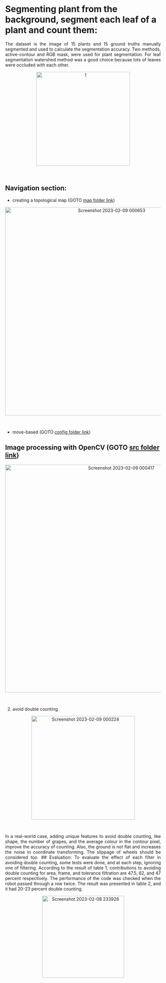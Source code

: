 # Segmenting plant from the background, segment each leaf of a plant and count them:<br />
<p align="justify">
The dataset is the image of 15 plants and 15 ground truths manually segmented and used to calculate the segmentation accuracy. Two methods, active-contour and RGB mask, were used for plant segmentation. For leaf segmentation watershed method was a good choice because lots of leaves were occluded with each other.
</p>
<p align="center">
<img width="303" alt="1" src="https://user-images.githubusercontent.com/78735911/217668371-afdc851b-04f8-43a2-90f5-5eae37895d87.png"> <br />
</p><br/>

## Navigation section:<br />
<p align="justify">

 </p>
 
* creating a topological map (GOTO [map folder link](https://github.com/Afsaneh-Karami/my_package/blob/main/maps/foo3.tmap2)) <br />

<p align="justify">

</p>
<p align="center">
<img width="673" alt="Screenshot 2023-02-09 000653" src="https://user-images.githubusercontent.com/78735911/217680260-6198e930-0851-47d0-84a0-98a37d447362.png">

</p><br/>

* move-based (GOTO [config folder link](https://github.com/Afsaneh-Karami/my_package/tree/main/config)) <br />
<p align="justify">


## Image processing with OpenCV (GOTO [src folder link](https://github.com/Afsaneh-Karami/my_package/tree/main/src)) <br />


 </p>
<p align="center">
<img width="736" alt="Screenshot 2023-02-09 000417" src="https://user-images.githubusercontent.com/78735911/217679954-cecb64ee-2504-4483-be19-72e8a80b03e4.png">
  </p></p><br/>
  
2. avoid double counting <br/>
<p align="justify">

  </p>
<p align="center">
<img width="335" alt="Screenshot 2023-02-09 000224" src="https://user-images.githubusercontent.com/78735911/217679542-7c36ed54-5b7a-497f-88c7-aec499e8d338.png">
</p><br/>
<p align="justify">
In a real-world case, adding unique features to avoid double counting, like shape, the number of grapes, and the average
colour in the contour pixel, improve the accuracy of counting. Also, the ground is not flat and increases the noise in
coordinate transforming. The slippage of wheels should be considered too.
## Evaluation:
To evaluate the effect of each filter in avoiding double counting, some tests were done, and at each step, ignoring one of filtering. According to the result of table 1, contributions to avoiding double counting for area, frame, and tolerance filtration are 47.5, 62, and 47 percent respectively. The performance of the code was checked when the robot passed through a row twice. The result was presented in table 2, and it had 20-23 percent double counting.<br/>
</p>
<p align="center">
<img width="265" alt="Screenshot 2023-02-08 233926" src="https://user-images.githubusercontent.com/78735911/217676550-8eea1e2c-4be0-4c33-a805-58ef7ad93a13.png"><br/> 
</p>


